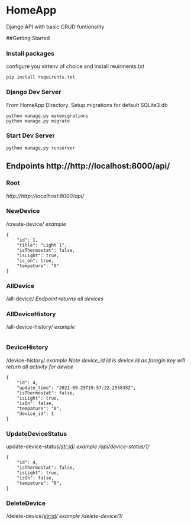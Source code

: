 # HomeApp
Django API with basic CRUD funtionality

##Getting Started

### Install packages
configure you virtenv of choice and install reuirments.txt

```
pip install requirents.txt
```
### Django Dev Server
From HomeApp Directory. Setup migrations for default SQLite3 db
```
python manage.py makemigrations
python manage.py migrate

```
### Start Dev Server
```
python manage.py runserver
```

## Endpoints http://http://localhost:8000/api/
### Root
*http://http://localhost:8000/api/*

### NewDevice
/create-device/
*example*
```
{
    "id": 1,
    "title": "Light 1",
    "isThermostat": false,
    "isLight": true,
    "is_on": true,
    "tempature": "0"
}
```
### AllDevice
/all-device/
*Endpoint returns all devices*

### AllDeviceHistory
/all-device-history/
*example*
```

```
### DeviceHistory
/device-history/
*example*
*Note device_id id is device.id as foregin key will return all activity for device*
```
{
    "id": 4,
    "update_time": "2021-09-25T19:57:22.255835Z",
    "isThermostat": false,
    "isLight": true,
    "isOn": false,
    "tempature": "0",
    "device_id": 1
}
```
### UpdateDeviceStatus
update-device-status/<str:id>/
*example /api/device-status/1/*

```
{
    "id": 4,
    "isThermostat": false,
    "isLight": true,
    "isOn": false,
    "tempature": "0",
}
```
### DeleteDevice
/delete-device/<str:id>/
*example*
*/delete-device/1/*
```

```
